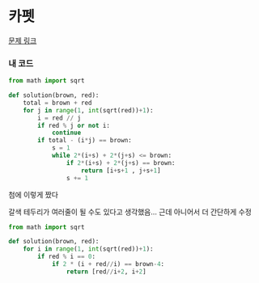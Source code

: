 # 카펫

[문제 링크](https://programmers.co.kr/learn/courses/30/lessons/42842)

### 내 코드

```python
from math import sqrt

def solution(brown, red):
    total = brown + red
    for j in range(1, int(sqrt(red))+1):
        i = red // j
        if red % j or not i:
            continue
        if total - (i*j) == brown:
            s = 1
            while 2*(i+s) + 2*(j+s) <= brown:
                if 2*(i+s) + 2*(j+s) == brown:
                    return [i+s+1 , j+s+1]
                s += 1
```

첨에 이렇게 짰다

갈색 테두리가 여러줄이 될 수도 있다고 생각했음… 근데 아니어서 더 간단하게 수정

```python
from math import sqrt

def solution(brown, red):
    for i in range(1, int(sqrt(red))+1):
        if red % i == 0:
            if 2 * (i + red//i) == brown-4:
                return [red//i+2, i+2]
```

